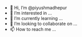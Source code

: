 - 👋 Hi, I’m @piyushmadhepur
- 👀 I’m interested in ...
- 🌱 I’m currently learning ...
- 💞️ I’m looking to collaborate on ...
- 📫 How to reach me ...

<!---
piyushmadhepur/piyushmadhepur is a ✨ special ✨ repository because its `README.md` (this file) appears on your GitHub profile.
You can click the Preview link to take a look at your changes.
--->
